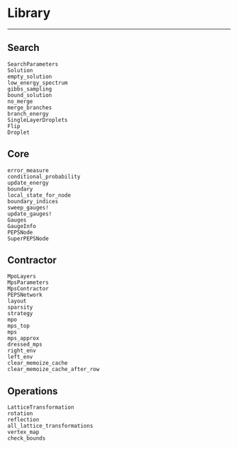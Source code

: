 # Library

---

## Search
```@docs
SearchParameters
Solution
empty_solution
low_energy_spectrum
gibbs_sampling
bound_solution
no_merge
merge_branches
branch_energy
SingleLayerDroplets
Flip
Droplet
```

## Core 
```@docs
error_measure
conditional_probability
update_energy
boundary
local_state_for_node
boundary_indices
sweep_gauges!
update_gauges!
Gauges
GaugeInfo
PEPSNode
SuperPEPSNode
```

## Contractor
```@docs
MpoLayers
MpsParameters
MpsContractor
PEPSNetwork
layout
sparsity
strategy
mpo
mps_top
mps
mps_approx
dressed_mps
right_env
left_env
clear_memoize_cache
clear_memoize_cache_after_row
```

## Operations
```@docs
LatticeTransformation
rotation
reflection
all_lattice_transformations
vertex_map
check_bounds
```